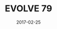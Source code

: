 ---
title: EVOLVE 79

location: La Boom, Queens, NY
date: 2017-02-25
cagematch: https://www.cagematch.net/?id=1&nr=169784
---